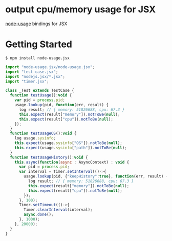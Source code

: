 output cpu/memory usage for JSX
================================


[node-usage](https://github.com/arunoda/node-usage) bindings for JSX

Getting Started
================================

```shell
$ npm install node-usage.jsx
```

```javascript
import "node-usage.jsx/node-usage.jsx";
import "test-case.jsx";
import "nodejs.jsx/*.jsx";
import "timer.jsx";

class _Test extends TestCase {
  function testUsage():void {
    var pid = process.pid;
    usage.lookup(pid, function(err, result) {
      log result; // { memory: 51826688, cpu: 67.3 }
      this.expect(result["memory"]).notToBe(null);
      this.expect(result["cpu"]).notToBe(null);
    });
  }
  function testUsageOS():void {
    log usage.sysinfo;
    this.expect(usage.sysinfo["OS"]).notToBe(null);
    this.expect(usage.sysinfo["path"]).notToBe(null);
  }
  function testUsageHistory():void {
    this.async(function(async : AsyncContext) : void {
      var pid = process.pid;
      var interval = Timer.setInterval(()->{
        usage.lookup(pid, {"keepHistory":true}, function(err, result) {
          log result; // { memory: 51826688, cpu: 67.3 }
          this.expect(result["memory"]).notToBe(null);
          this.expect(result["cpu"]).notToBe(null);
        });
      }, 100);
      Timer.setTimeout(()->{
        Timer.clearInterval(interval);
        async.done();
      }, 1000);
    }, 20000);
  }
}

```

